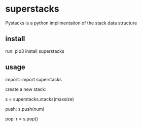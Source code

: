 # superstacks
Pystacks is a python implimentation of the stack data structure

## install

run:
pip3 install superstacks


## usage
import:
import superstacks

create a new stack:

s = superstacks.stacks(maxsize)

push:
s.push(num)


pop: 
r = s.pop()



